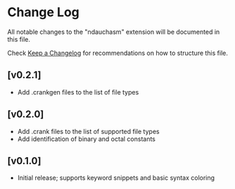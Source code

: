 # Change Log
All notable changes to the "ndauchasm" extension will be documented in this file.

Check [Keep a Changelog](http://keepachangelog.com/) for recommendations on how to structure this file.

## [v0.2.1]
- Add .crankgen files to the list of file types

## [v0.2.0]
- Add .crank files to the list of supported file types
- Add identification of binary and octal constants

## [v0.1.0]
- Initial release; supports keyword snippets and basic syntax coloring
